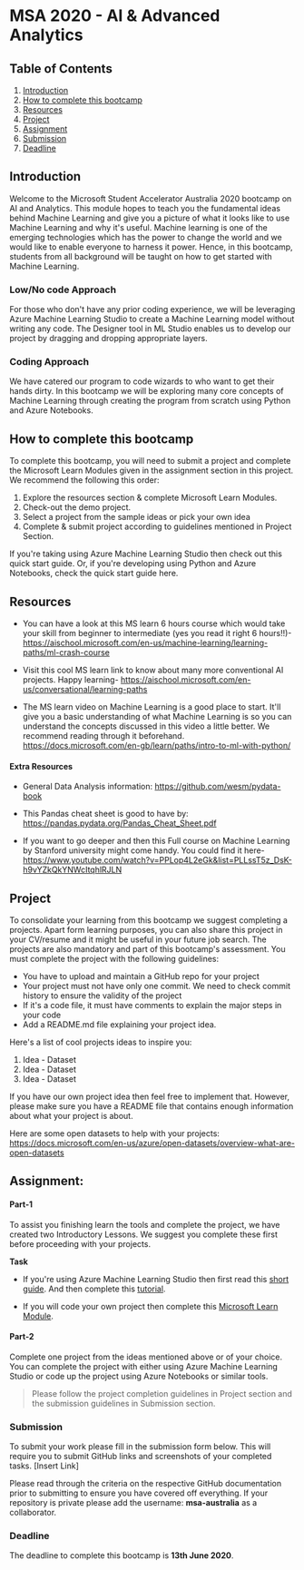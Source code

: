 # MSA 2020 - AI & Advanced Analytics

## Table of Contents

1. [Introduction](https://github.com/AUMSA/2020-MSA-content/tree/master/AI%20%26%20Advanced%20Analytics#introduction)
2. [How to complete this bootcamp](https://github.com/AUMSA/2020-MSA-content/tree/master/AI%20%26%20Advanced%20Analytics#how-to-complete-this-bootcamp)
3. [Resources](https://github.com/AUMSA/2020-MSA-content/tree/master/AI%20%26%20Advanced%20Analytics#resources)
4. [Project](https://github.com/AUMSA/2020-MSA-content/tree/master/AI%20%26%20Advanced%20Analytics#resources)
5. [Assignment](https://github.com/AUMSA/2020-MSA-content/tree/master/AI%20%26%20Advanced%20Analytics#assignment)
6. [Submission](https://github.com/AUMSA/2020-MSA-content/tree/master/AI%20%26%20Advanced%20Analytics#submission)
7. [Deadline](https://github.com/AUMSA/2020-MSA-content/tree/master/AI%20%26%20Advanced%20Analytics#deadline)

## Introduction

Welcome to the Microsoft Student Accelerator Australia 2020 bootcamp on AI and Analytics. This module hopes
to teach you the fundamental ideas behind Machine Learning and give you a picture of what it looks like to use Machine Learning and why it's useful. Machine learning is one of the emerging technologies which has the power to change the world and we would like to enable everyone to harness it power. Hence, in this bootcamp, students from all background will be taught on how to get started with Machine Learning.

### Low/No code Approach

For those who don't have any prior coding experience, we will be leveraging Azure Machine Learning Studio to
create a Machine Learning model without writing any code. The Designer tool in ML Studio enables us to
develop our project by dragging and dropping appropriate layers.

### Coding Approach

We have catered our program to code wizards to who want to get their hands dirty. In this bootcamp we will be
exploring many core concepts of Machine Learning through creating the program from scratch using Python and
Azure Notebooks.

## How to complete this bootcamp

To complete this bootcamp, you will need to submit a project and complete the Microsoft Learn Modules given in the
assignment section in this project. We recommend the following this order:

1. Explore the resources section & complete Microsoft Learn Modules.
2. Check-out the demo project.
3. Select a project from the sample ideas or pick your own idea
4. Complete & submit project according to guidelines mentioned in Project Section.

If you're taking using Azure Machine Learning Studio then check out this quick start guide.
Or, if you're developing using Python and Azure Notebooks, check the quick start guide here.

## Resources

- You can have a look at this MS learn 6 hours course which would take your skill from beginner to intermediate (yes you read it right 6 hours!!)-
  https://aischool.microsoft.com/en-us/machine-learning/learning-paths/ml-crash-course

- Visit this cool MS learn link to know about many more conventional AI projects. Happy learning-
  https://aischool.microsoft.com/en-us/conversational/learning-paths

- The MS learn video on Machine Learning is a good place to start. It'll give you a basic understanding of what Machine Learning is so you can understand the concepts discussed in this video a little better. We recommend reading through it beforehand. https://docs.microsoft.com/en-gb/learn/paths/intro-to-ml-with-python/

#### Extra Resources

- General Data Analysis information: https://github.com/wesm/pydata-book
- This Pandas cheat sheet is good to have by: https://pandas.pydata.org/Pandas_Cheat_Sheet.pdf

- If you want to go deeper and then this Full course on Machine Learning by Stanford university might come handy. You could find it here-
  https://www.youtube.com/watch?v=PPLop4L2eGk&list=PLLssT5z_DsK-h9vYZkQkYNWcItqhlRJLN

## Project

To consolidate your learning from this bootcamp we suggest completing a projects. Apart form learning purposes,
you can also share this project in your CV/resume and it might be useful in your future job search.
The projects are also mandatory and part of this bootcamp's assessment. You must complete the project with the following guidelines:

- You have to upload and maintain a GitHub repo for your project
- Your project must not have only one commit. We need to check commit history to ensure the validity of the project
- If it's a code file, it must have comments to explain the major steps in your code
- Add a README.md file explaining your project idea.

Here's a list of cool projects ideas to inspire you:

1. Idea - Dataset
2. Idea - Dataset
3. Idea - Dataset

If you have our own project idea then feel free to implement that. However, please make sure you have a README file that contains enough information about what your project is about.

Here are some open datasets to help with your projects: https://docs.microsoft.com/en-us/azure/open-datasets/overview-what-are-open-datasets

## Assignment: 

#### Part-1
To assist you finishing learn the tools and complete the project, we have created two Introductory Lessons. We
suggest you complete these first before proceeding with your projects.

**Task**

- If you're using Azure Machine Learning Studio then first read this [short guide](https://docs.microsoft.com/en-us/azure/machine-learning/studio/what-is-ml-studio). And then complete this [tutorial](https://docs.microsoft.com/en-us/azure/machine-learning/studio/create-experiment).

- If you will code your own project then complete this [Microsoft Learn Module](https://docs.microsoft.com/en-gb/learn/paths/intro-to-ml-with-python/).

#### Part-2

Complete one project from the ideas mentioned above or of your choice. You can complete the project with either using Azure Machine Learning Studio or code up the project using Azure Notebooks or similar tools.

> Please follow the project completion guidelines in Project section and the submission guidelines in Submission section.

### Submission

To submit your work please fill in the submission form below. This will require you to submit GitHub links and screenshots of your completed tasks.
[Insert Link]

Please read through the criteria on the respective GitHub documentation prior to submitting to ensure you have covered off everything. If your repository is private please add the username: **msa-australia** as a collaborator.

### Deadline

The deadline to complete this bootcamp is **13th June 2020**.
